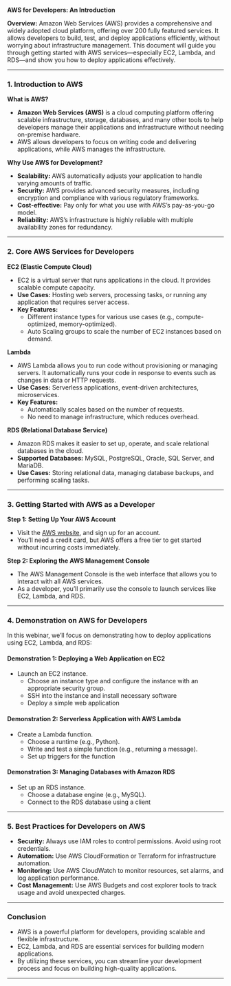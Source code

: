 **AWS for Developers: An Introduction**

**Overview:**
Amazon Web Services (AWS) provides a comprehensive and widely adopted cloud platform, offering over 200 fully featured services. It allows developers to build, test, and deploy applications efficiently, without worrying about infrastructure management. This document will guide you through getting started with AWS services—especially EC2, Lambda, and RDS—and show you how to deploy applications effectively.

---

### 1. **Introduction to AWS**

**What is AWS?**
- **Amazon Web Services (AWS)** is a cloud computing platform offering scalable infrastructure, storage, databases, and many other tools to help developers manage their applications and infrastructure without needing on-premise hardware.
- AWS allows developers to focus on writing code and delivering applications, while AWS manages the infrastructure.

**Why Use AWS for Development?**
- **Scalability:** AWS automatically adjusts your application to handle varying amounts of traffic.
- **Security:** AWS provides advanced security measures, including encryption and compliance with various regulatory frameworks.
- **Cost-effective:** Pay only for what you use with AWS’s pay-as-you-go model.
- **Reliability:** AWS’s infrastructure is highly reliable with multiple availability zones for redundancy.

---

### 2. **Core AWS Services for Developers**

**EC2 (Elastic Compute Cloud)**
- EC2 is a virtual server that runs applications in the cloud. It provides scalable compute capacity.
- **Use Cases:** Hosting web servers, processing tasks, or running any application that requires server access.
- **Key Features:** 
  - Different instance types for various use cases (e.g., compute-optimized, memory-optimized).
  - Auto Scaling groups to scale the number of EC2 instances based on demand.

**Lambda**
- AWS Lambda allows you to run code without provisioning or managing servers. It automatically runs your code in response to events such as changes in data or HTTP requests.
- **Use Cases:** Serverless applications, event-driven architectures, microservices.
- **Key Features:** 
  - Automatically scales based on the number of requests.
  - No need to manage infrastructure, which reduces overhead.

**RDS (Relational Database Service)**
- Amazon RDS makes it easier to set up, operate, and scale relational databases in the cloud.
- **Supported Databases:** MySQL, PostgreSQL, Oracle, SQL Server, and MariaDB.
- **Use Cases:** Storing relational data, managing database backups, and performing scaling tasks.

---

### 3. **Getting Started with AWS as a Developer**

**Step 1: Setting Up Your AWS Account**
- Visit the [AWS website](https://aws.amazon.com/), and sign up for an account.
- You’ll need a credit card, but AWS offers a free tier to get started without incurring costs immediately.

**Step 2: Exploring the AWS Management Console**
- The AWS Management Console is the web interface that allows you to interact with all AWS services.
- As a developer, you’ll primarily use the console to launch services like EC2, Lambda, and RDS.

---

### 4. **Demonstration on AWS for Developers**

In this webinar, we’ll focus on demonstrating how to deploy applications using EC2, Lambda, and RDS:

#### **Demonstration 1: Deploying a Web Application on EC2**
- Launch an EC2 instance.
  - Choose an instance type and configure the instance with an appropriate security group.
  - SSH into the instance and install necessary software
  - Deploy a simple web application
  
#### **Demonstration 2: Serverless Application with AWS Lambda**
- Create a Lambda function.
  - Choose a runtime (e.g., Python).
  - Write and test a simple function (e.g., returning a message).
  - Set up triggers for the function
  
#### **Demonstration 3: Managing Databases with Amazon RDS**
- Set up an RDS instance.
  - Choose a database engine (e.g., MySQL).
  - Connect to the RDS database using a client

---

### 5. **Best Practices for Developers on AWS**
- **Security:** Always use IAM roles to control permissions. Avoid using root credentials.
- **Automation:** Use AWS CloudFormation or Terraform for infrastructure automation.
- **Monitoring:** Use AWS CloudWatch to monitor resources, set alarms, and log application performance.
- **Cost Management:** Use AWS Budgets and cost explorer tools to track usage and avoid unexpected charges.

---

### Conclusion
- AWS is a powerful platform for developers, providing scalable and flexible infrastructure.
- EC2, Lambda, and RDS are essential services for building modern applications.
- By utilizing these services, you can streamline your development process and focus on building high-quality applications.

---
